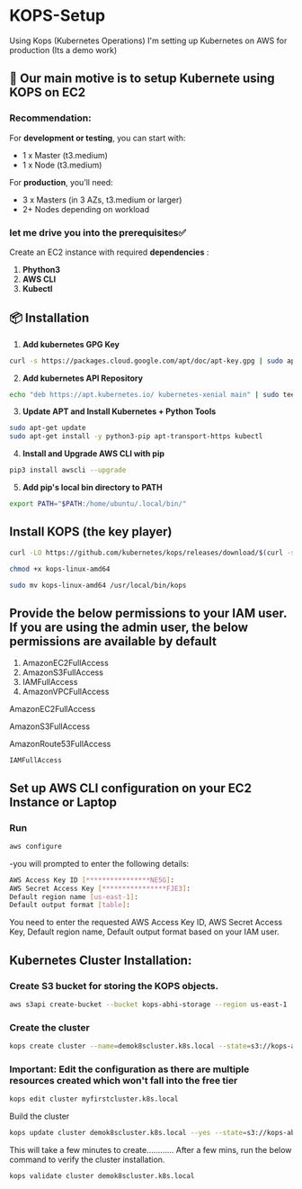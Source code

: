 # KOPS-Setup
Using Kops (Kubernetes Operations) I'm setting up Kubernetes on AWS for production (Its a demo work)
## 🚀 Our main motive is to setup Kubernete using KOPS on EC2
### Recommendation:
For **development or testing**, you can start with:
-  1 x Master (t3.medium)
-  1 x Node (t3.medium)

For **production**, you’ll need:
-  3 x Masters (in 3 AZs, t3.medium or larger)
-  2+ Nodes depending on workload

### let me drive you into the prerequisites✅
Create an EC2 instance with required **dependencies** :
1. **Phython3**
2. **AWS CLI**
3. **Kubectl**

## 📦 Installation

1. **Add kubernetes GPG Key**
   
```bash
curl -s https://packages.cloud.google.com/apt/doc/apt-key.gpg | sudo apt-key add -
```
2. **Add kubernetes API Repository**

```bash
echo "deb https://apt.kubernetes.io/ kubernetes-xenial main" | sudo tee -a /etc/apt/sources.list.d/kubernetes.list
```
3.  **Update APT and Install Kubernetes + Python Tools**

```bash
sudo apt-get update
sudo apt-get install -y python3-pip apt-transport-https kubectl
```
4.  **Install and Upgrade AWS CLI with pip**

```bash
pip3 install awscli --upgrade
```
5.  **Add pip's local bin directory to PATH**

```bash
export PATH="$PATH:/home/ubuntu/.local/bin/"
```
## Install KOPS (the key player)
```bash
curl -LO https://github.com/kubernetes/kops/releases/download/$(curl -s https://api.github.com/repos/kubernetes/kops/releases/latest | grep tag_name | cut -d '"' -f 4)/kops-linux-amd64

chmod +x kops-linux-amd64

sudo mv kops-linux-amd64 /usr/local/bin/kops
```
## Provide the below permissions to your IAM user. If you are using the admin user, the below permissions are available by default
1.  AmazonEC2FullAccess
2.  AmazonS3FullAccess
3.  IAMFullAccess
4.  AmazonVPCFullAccess

AmazonEC2FullAccess

AmazonS3FullAccess

AmazonRoute53FullAccess

`IAMFullAccess`

## Set up AWS CLI configuration on your EC2 Instance or Laptop
### Run 
```bash
aws configure
```
  -you will prompted to enter the following details:
```bash
AWS Access Key ID [****************NE5G]:
AWS Secret Access Key [****************FJE3]:
Default region name [us-east-1]:
Default output format [table]:
```
You need to enter the requested AWS Access Key ID, AWS Secret Access Key, Default region name, Default output format based on your IAM user.
## Kubernetes Cluster Installation:
### Create S3 bucket for storing the KOPS objects.
```bash
aws s3api create-bucket --bucket kops-abhi-storage --region us-east-1
```
### Create the cluster
```bash
kops create cluster --name=demok8scluster.k8s.local --state=s3://kops-abhi-storage --zones=us-east-1a --node-count=1 --node-size=t2.micro --master-size=t2.micro  --master-volume-size=8 --node-volume-size=8
```
### Important: Edit the configuration as there are multiple resources created which won't fall into the free tier
```bash
kops edit cluster myfirstcluster.k8s.local
```
Build the cluster
```bash
kops update cluster demok8scluster.k8s.local --yes --state=s3://kops-abhi-storage
```
This will take a few minutes to create............
After a few mins, run the below command to verify the cluster installation.
```bash
kops validate cluster demok8scluster.k8s.local
```

